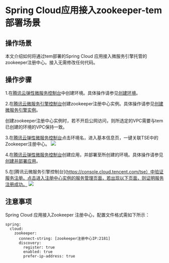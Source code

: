 
# Spring Cloud应用接入zookeeper-tem部署场景
## 操作场景
本文介绍如何将通过tem部署的Spring Cloud 应用接入微服务引擎托管的zookeeper注册中心。接入无需修改任何代码。
## 操作步骤

1.在[腾讯云弹性微服务控制台](https://console.cloud.tencent.com/tem)中创建环境。具体操作请参见[创建环境](https://cloud.tencent.com/document/product/1371/53293)。

2.在[腾讯云微服务引擎控制台](https://console.cloud.tencent.com/tse)创建zookeeper注册中心实例。具体操作请参见[创建微服务引擎实例](https://cloud.tencent.com/document/product/1364/58416)。

<dx-alert infotype="explain" title="">
创建zookeeper注册中心实例时，若不开启公网访问，则所选定的VPC需要与tem已创建的环境的VPC保持一致。
</dx-alert>

3.在[腾讯云弹性微服务控制台](https://console.cloud.tencent.com/tem)点击环境名，进入基本信息页，一键关联TSE中的Zookeeper注册中心。
![](https://main.qcloudimg.com/raw/ed95c9e3282710777c3a0367031b3a8c.png)

4.在[腾讯云弹性微服务控制台](https://console.cloud.tencent.com/tem)创建应用，并部署至所创建的环境。具体操作请参见[创建并部署应用](https://cloud.tencent.com/document/product/1371/53294)。

5.在[腾讯云微服务引擎控制台](https://console.cloud.tencent.com/tse）中验证服务注册。点击进入注册中心实例的服务管理页面，若出现以下页面，则证明服务注册成功。
![](https://main.qcloudimg.com/raw/2f9befc1fee7efbbcd30542cbf3728fb.png)

## 注意事项
Spring Cloud 应用接入Zookeeper 注册中心，配置文件格式需如下所示：

```
spring:
  cloud:
    zookeeper:
      connect-string: [zookeeper注册中心IP:2181]
      discovery:
        register: true
        enabled: true
        prefer-ip-address: true
```


